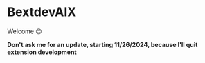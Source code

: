 # BextdevAIX

Welcome 😊

<b>Don't ask me for an update, starting 11/26/2024, because I'll quit extension development</b>
